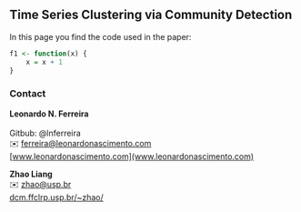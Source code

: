 ## Time Series Clustering via Community Detection
In this page you find the code used in the paper:


```R
f1 <- function(x) {
	x = x + 1
}
```

### Contact

**Leonardo N. Ferreira**<br>  
Gitbub: @lnferreira<br>
:envelope: [ferreira@leonardonascimento.com](ferreira@leonardonascimento.com)<br>
[www.leonardonascimento.com](www.leonardonascimento.com)

**Zhao Liang**<br>
:envelope: [zhao@usp.br](zhao@usp.br)<br>
[dcm.ffclrp.usp.br/~zhao/](dcm.ffclrp.usp.br/~zhao/)
